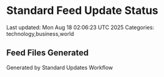 # Standard Feed Update Status
Last updated: Mon Aug 18 02:06:23 UTC 2025
Categories: technology,business,world

## Feed Files Generated

Generated by Standard Updates Workflow
